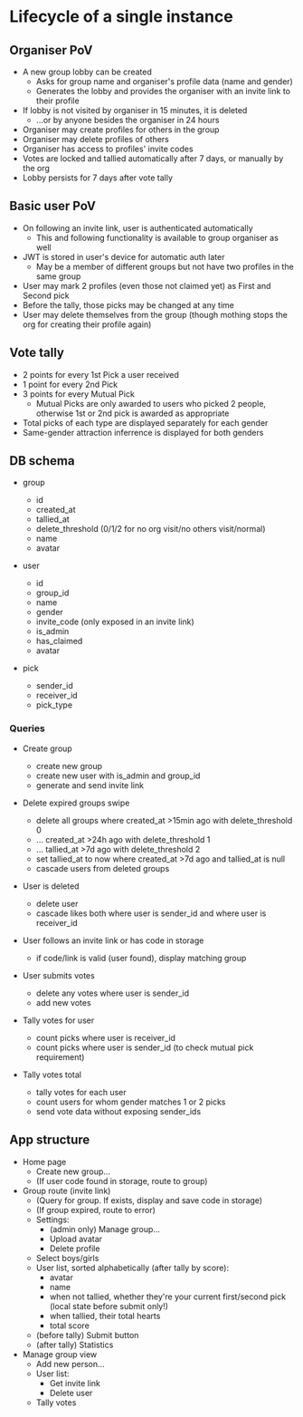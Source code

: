 # Lifecycle of a single instance

## Organiser PoV

- A new group lobby can be created
    - Asks for group name and organiser's profile data (name and gender)
    - Generates the lobby and provides the organiser with an invite link to their profile
- If lobby is not visited by organiser in 15 minutes, it is deleted
    - ...or by anyone besides the organiser in 24 hours
- Organiser may create profiles for others in the group
- Organiser may delete profiles of others
- Organiser has access to profiles' invite codes
- Votes are locked and tallied automatically after 7 days, or manually by the org
- Lobby persists for 7 days after vote tally

## Basic user PoV

- On following an invite link, user is authenticated automatically
    - This and following functionality is available to group organiser as well
- JWT is stored in user's device for automatic auth later
    - May be a member of different groups but not have two profiles in the same group
- User may mark 2 profiles (even those not claimed yet) as First and Second pick
- Before the tally, those picks may be changed at any time
- User may delete themselves from the group (though mothing stops the org for creating their profile again)

## Vote tally

- 2 points for every 1st Pick a user received
- 1 point for every 2nd Pick
- 3 points for every Mutual Pick
    - Mutual Picks are only awarded to users who picked 2 people, otherwise 1st or 2nd pick is awarded as appropriate
- Total picks of each type are displayed separately for each gender
- Same-gender attraction inferrence is displayed for both genders


## DB schema

- group
    - id
    - created_at
    - tallied_at
    - delete_threshold (0/1/2 for no org visit/no others visit/normal)
    - name
    - avatar

- user
    - id
    - group_id
    - name
    - gender
    - invite_code (only exposed in an invite link)
    - is_admin
    - has_claimed
    - avatar

- pick
    - sender_id
    - receiver_id
    - pick_type

### Queries

- Create group
    - create new group
    - create new user with is_admin and group_id
    - generate and send invite link

- Delete expired groups swipe
    - delete all groups where created_at >15min ago with delete_threshold 0
    - ... created_at >24h ago with delete_threshold 1
    - ... tallied_at >7d ago with delete_threshold 2
    - set tallied_at to now where created_at >7d ago and tallied_at is null
    - cascade users from deleted groups

- User is deleted
    - delete user
    - cascade likes both where user is sender_id and where user is receiver_id

- User follows an invite link or has code in storage
    - if code/link is valid (user found), display matching group

- User submits votes
    - delete any votes where user is sender_id
    - add new votes

- Tally votes for user
    - count picks where user is receiver_id
    - count picks where user is sender_id (to check mutual pick requirement)

- Tally votes total
    - tally votes for each user
    - count users for whom gender matches 1 or 2 picks
    - send vote data without exposing sender_ids

## App structure

- Home page
    - Create new group...
    - (If user code found in storage, route to group)
- Group route (invite link)
    - (Query for group. If exists, display and save code in storage)
    - (If group expired, route to error)
    - Settings:
        - (admin only) Manage group...
        - Upload avatar
        - Delete profile
    - Select boys/girls
    - User list, sorted alphabetically (after tally by score):
        - avatar
        - name
        - when not tallied, whether they're your current first/second pick (local state before submit only!)
        - when tallied, their total hearts
        - total score
    - (before tally) Submit button
    - (after tally) Statistics
- Manage group view
    - Add new person...
    - User list:
        - Get invite link
        - Delete user
    - Tally votes